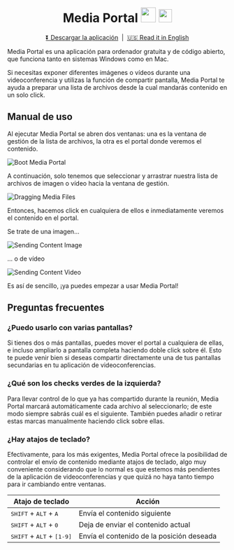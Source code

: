 <h1 align="center">Media Portal <img height="34" width="34" src="https://user-images.githubusercontent.com/4168389/80243995-80921700-8668-11ea-90ec-e19eb6c02c75.png"> <img height="30" width="30" src="https://user-images.githubusercontent.com/4168389/80243999-81c34400-8668-11ea-94b5-ad61ef3945b7.png"></h1>

<p align="center">
<a href="https://github.com/desko27/mediaportal/releases/latest">⏬ Descargar la aplicación</a> &nbsp;|&nbsp; <a href="https://github.com/desko27/mediaportal/blob/master/README.md">🇺🇸 Read it in English</a>
</p>

Media Portal es una aplicación para ordenador gratuita y de código abierto, que funciona tanto en sistemas Windows como en Mac.

Si necesitas exponer diferentes imágenes o vídeos durante una videoconferencia y utilizas la función de compartir pantalla, Media Portal te ayuda a preparar una lista de archivos desde la cual mandarás contenido en un solo click.

## Manual de uso

Al ejecutar Media Portal se abren dos ventanas: una es la ventana de gestión de la lista de archivos, la otra es el portal donde veremos el contenido.

![Boot Media Portal](https://user-images.githubusercontent.com/4168389/80231414-9f39e300-8653-11ea-9453-74fbc6f83ac9.png)

A continuación, solo tenemos que seleccionar y arrastrar nuestra lista de archivos de imagen o vídeo hacia la ventana de gestión.

![Dragging Media Files](https://user-images.githubusercontent.com/4168389/80231433-a52fc400-8653-11ea-9d38-6ea11f9d19f3.png)

Entonces, hacemos click en cualquiera de ellos e inmediatamente veremos el contenido en el portal.

Se trate de una imagen...

![Sending Content Image](https://user-images.githubusercontent.com/4168389/80231438-a82ab480-8653-11ea-959f-f2322055848f.png)

... o de vídeo

![Sending Content Video](https://user-images.githubusercontent.com/4168389/80231445-aa8d0e80-8653-11ea-81dd-a4bf6bc1e576.png)


Es así de sencillo, ¡ya puedes empezar a usar Media Portal!

## Preguntas frecuentes

### ¿Puedo usarlo con varias pantallas?
Si tienes dos o más pantallas, puedes mover el portal a cualquiera de ellas, e incluso ampliarlo a pantalla completa haciendo doble click sobre él. Esto te puede venir bien si deseas compartir directamente una de tus pantallas secundarias en tu aplicación de videoconferencias.

### ¿Qué son los checks verdes de la izquierda?
Para llevar control de lo que ya has compartido durante la reunión, Media Portal marcará automáticamente cada archivo al seleccionarlo; de este modo siempre sabrás cuál es el siguiente. También puedes añadir o retirar estas marcas manualmente haciendo click sobre ellas.

### ¿Hay atajos de teclado?
Efectivamente, para los más exigentes, Media Portal ofrece la posibilidad de controlar el envío de contenido mediante atajos de teclado, algo muy conveniente considerando que lo normal es que estemos más pendientes de la aplicación de videoconferencias y que quizá no haya tanto tiempo para ir cambiando entre ventanas.

| Atajo de teclado | Acción |
| --- | --- |
| <kbd>SHIFT</kbd> + <kbd>ALT</kbd> + <kbd>A</kbd> | Envía el contenido siguiente |
| <kbd>SHIFT</kbd> + <kbd>ALT</kbd> + <kbd>0</kbd> | Deja de enviar el contenido actual |
| <kbd>SHIFT</kbd> + <kbd>ALT</kbd> + <kbd>[1-9]</kbd> | Envía el contenido de la posición deseada |
